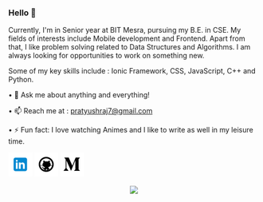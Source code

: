 
[1.1]: https://github.com/pratyushraj7/pratyushraj7/blob/master/assets/icons/icons8-linkedin-48.png (linkedin icon with padding)
[2.1]: https://github.com/pratyushraj7/pratyushraj7/blob/master/assets/icons/icons8-github-48.png (github icon with padding)
[3.1]: https://github.com/pratyushraj7/pratyushraj7/blob/master/assets/icons/icons8-twitter-48.png (twitter icon with padding)
[4.1]: https://github.com/pratyushraj7/pratyushraj7/blob/master/assets/icons/icons8-medium-new-48.png (medium icon with padding)
[5.1]: https://github.com/pratyushraj7/pratyushraj7/blob/master/assets/icons/icons8-stack-overflow-48.png (stackoverflow icon with padding)
[6.1]: https://github.com/pratyushraj7/pratyushraj7/blob/master/assets/icons/icons8-dev-48.png (dev icon with padding)

<!-- links to my social media accounts -->

[1]: https://www.linkedin.com/in/pratyushraj7
[2]: https://www.github.com/pratyushraj7
[4]: http://www.medium.com/@pratyushraj7


### Hello 👋

Currently, I'm in Senior year at BIT Mesra, pursuing my B.E. in CSE. My fields of interests include Mobile development and Frontend. Apart from that, I like problem solving related to Data Structures and Algorithms. I am always looking for opportunities to work on something new.

Some of my key skills include : Ionic Framework, CSS, JavaScript, C++ and Python. 

• 💬 Ask me about anything and everything!

• 📫 Reach me at : pratyushraj7@gmail.com

• ⚡ Fun fact: I love watching Animes and I like to write as well in my leisure time.


[![linkedin pratyushraj7][1.1]][1]
[![github pratyushraj7][2.1]][2]
[![medium pratyushraj7][4.1]][4]


<p align='center'>
<img align='center' src="https://visitor-badge.glitch.me/badge?page_id=pratyushraj7.visitor-badge">
 <p/>
